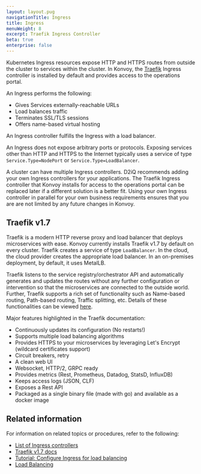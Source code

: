 ```yaml
---
layout: layout.pug
navigationTitle: Ingress
title: Ingress
menuWeight: 8
excerpt: Traefik Ingress Controller
beta: true
enterprise: false
---
```


Kubernetes Ingress resources expose HTTP and HTTPS routes from outside the cluster to services within the cluster.
In Konvoy, the [Traefik][traefik] Ingress controller is installed by default and provides access to the operations portal.

An Ingress performs the following:

- Gives Services externally-reachable URLs
- Load balances traffic
- Terminates SSL/TLS sessions
- Offers name-based virtual hosting

An Ingress controller fulfills the Ingress with a load balancer.

An Ingress does not expose arbitrary ports or protocols.
Exposing services other than HTTP and HTTPS to the Internet typically uses a service of type `Service.Type=NodePort` or `Service.Type=LoadBalancer`.

A cluster can have multiple Ingress controllers.
D2iQ recommends adding your own Ingress controllers for your applications.
The Traefik Ingress controller that Konvoy installs for access to the operations portal can be replaced later if a different solution is a better fit.
Using your own Ingress controller in parallel for your own business requirements ensures that you are are not limited by any future changes in Konvoy.

## Traefik v1.7

Traefik is a modern HTTP reverse proxy and load balancer that deploys microservices with ease.
Konvoy currently installs Traefik v1.7 by default on every cluster.
Traefik creates a service of type `LoadBalancer`.
In the cloud, the cloud provider creates the appropriate load balancer.
In an on-premises deployment, by default, it uses MetalLB.

Traefik listens to the service registry/orchestrator API and automatically generates and updates the routes without any further configuration or intervention so that the microservices are connected to the outside world.
Further, Traefik supports a rich set of functionality such as Name-based routing, Path-based routing, Traffic splitting, etc.
Details of these functionalities can be viewed [here][traefik_fn].

Major features highlighted in the Traefik documentation:

- Continuously updates its configuration (No restarts!)
- Supports multiple load balancing algorithms
- Provides HTTPS to your microservices by leveraging Let's Encrypt (wildcard certificates support)
- Circuit breakers, retry
- A clean web UI
- Websocket, HTTP/2, GRPC ready
- Provides metrics (Rest, Prometheus, Datadog, StatsD, InfluxDB)
- Keeps access logs (JSON, CLF)
- Exposes a Rest API
- Packaged as a single binary file (made with go) and available as a docker image

## Related information

For information on related topics or procedures, refer to the following:

- [List of Ingress controllers](https://kubernetes.io/docs/concepts/services-networking/ingress-controllers/)
- [Traefik v1.7 docs](https://doc.traefik.io/traefik/v1.7/)
- [Tutorial: Configure Ingress for load balancing](../use-ingress-load-balancer)
- [Load Balancing](../load-balancing)

[traefik]: https://landscape.cncf.io/card-mode?category=service-proxy&grouping=category&selected=traefik
[traefik_fn]: https://doc.traefik.io/traefik/v1.7/user-guide/kubernetes/
